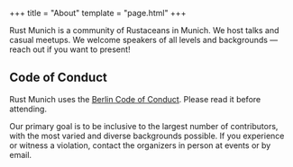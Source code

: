 +++
title = "About"
template = "page.html"
+++

Rust Munich is a community of Rustaceans in Munich. We host talks and casual meetups.
We welcome speakers of all levels and backgrounds — reach out if you want to present!

## Code of Conduct

Rust Munich uses the [Berlin Code of Conduct](https://berlincodeofconduct.org). Please read it before attending.

Our primary goal is to be inclusive to the largest number of contributors, with the most varied and diverse backgrounds possible.
If you experience or witness a violation, contact the organizers in person at events or by email.

